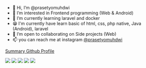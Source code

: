 - 👋 Hi, I’m @prasetyomuhdwi
- 👀 I’m interested in Frontend programming (Web & Android)
- 🌱 I’m currently learning laravel and docker
- 😁 I'm currently have learn basic of html, css, php native, Java (Android), laravel
- 💞️ I’m open to collaborating on Side projects (Web)
- 📫 you can reach me at instagram [@prasetyomuhdwi](https://www.instagram.com/prasetyomuhdwi/)

[Summary Github Profile](https://github.com/vn7n24fzkq/github-profile-summary-cards)

![](http://github-profile-summary-cards.vercel.app/api/cards/profile-details?username=prasetyomuhdwi&theme=dark)
![](http://github-profile-summary-cards.vercel.app/api/cards/repos-per-language?username=prasetyomuhdwi&theme=dark)
![](http://github-profile-summary-cards.vercel.app/api/cards/most-commit-language?username=prasetyomuhdwi&theme=dark)
![](http://github-profile-summary-cards.vercel.app/api/cards/stats?username=prasetyomuhdwi&theme=dark)
![](http://github-profile-summary-cards.vercel.app/api/cards/productive-time?username=prasetyomuhdwi&theme=default&utcOffset=7)
